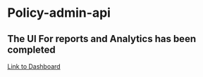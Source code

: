# Policy-admin-api 

## The UI For reports and Analytics has been completed

[Link to Dashboard](https://github.com/roshangeorge97/policy-admin-api/tree/beckN-reports)
